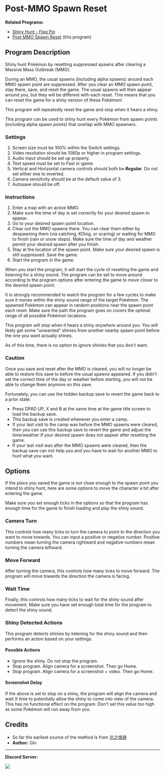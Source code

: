 ﻿# Post-MMO Spawn Reset

**Related Programs:**
- [Shiny Hunt - Flag Pin](ShinyHunt-FlagPin.md)
- [Post MMO Spawn Reset](PostMMOSpawnReset.md) (this program)

## Program Description

Shiny hunt Pokémon by resetting suppressed spawns after clearing a Massive Mass Outbreak (MMO).

During an MMO, the usual spawns (including alpha spawns) around each MMO spawn point are suppressed. After you clear an MMO spawn point, stay there, save, and reset the game. The usual spawns will then appear around you, but they will be different with each reset. This means that you can reset the game for a shiny version of these Pokémon!

This program will repeatedly reset the game and stop when it hears a shiny.

This program can be used to shiny hunt every Pokémon from spawn points (including alpha spawn points) that overlap with MMO spawners.


<!-- <img src="images/ShinyHunt-FlagPin-0.png"> -->

<!-- Demo Video: https://cdn.discordapp.com/attachments/755635697737531544/952330044246749224/2022-03-12_16-14-49.mp4 -->


### Settings

1. Screen size must be 100% within the Switch settings.
2. Video resolution should be 1080p or higher in program settings.
3. Audio input should be set up properly.
4. Text speed must be set to Fast in-game.
5. Vertical and Horizontal camera controls should both be ***Regular***. Do not set either one to inverted.
6. Camera sensitivity should be at the default value of 3.
7. Autosave should be off.


### Instructions

1. Enter a map with an active MMO.
2. Make sure the time of day is set correctly for your desired spawn to appear.
3. Go to your desired spawn point location.
4. Clear out the MMO spawns there. You can clear them either by despawning them (via catching, KOing, or scaring) or waiting for MMO to finish (rain or snow stops). Make sure the time of day and weather permit your desired spawn after you finish.
5. Stay at the location of the spawn point. Make sure your desired spawn is still suppressed. Save the game.
6. Start the program in the game.

<!-- <img src="images/ShinyHunt-FlagPin-1.png"> -->

When you start the program, it will start the cycle of resetting the game and listening for a shiny sound. The program can be set to move around according to the program options after entering the game to move closer to the desired spawn point.

It is strongly recommended to watch the program for a few cycles to make sure it moves within the shiny sound range of the target Pokémon. The spawned Pokémon can appear in random positions near the spawn point each reset. Make sure the path the program goes on covers the optimal range of all possible Pokémon locations.

This program will stop when it hears a shiny *anywhere* around you. You will likely get some "unwanted" shinies from another nearby spawn point before the one you want actually shines.

As of this time, there is no option to ignore shinies that you don't want.


### Caution

Once you save and reset after the MMO is cleared, you will no longer be able to restore this save to before the usual spawns appeared. If you didn't set the correct time of the day or weather before starting, you will not be able to change them anymore on this save.

Fortunately, you can use the hidden backup save to revert the game back to a prior state:
- Press DPAD UP, X and B at the same time at the game title screen to load the backup save.
- This backup save is created whenever you enter a camp.
- If your last visit to the camp was before the MMO spawns were cleared, then you can use this backup save to revert the game and adjust the time/weather if your desired spawn does not appear after resetting the game.
- If your last visit was after the MMO spawns were cleared, then the backup save can not help you and you have to wait for another MMO to hunt what you want.


## Options

If the place you saved the game is not close enough to the spawn point you intend to shiny hunt, here are some options to move the character a bit after entering the game.

Make sure you set enough ticks in the options so that the program has enough time for the game to finish loading and play the shiny sound.


### Camera Turn

This controls how many ticks to turn the camera to point to the direction you want to move towards. You can input a positive or negative number. Positive numbers mean turning the camera rightward and negative numbers mean turning the camera leftward.


### Move Forward

After turning the camera, this controls how many ticks to move forward. The program will move towards the direction the camera is facing.


### Wait Time

Finally, this controls how many ticks to wait for the shiny sound after movement. Make sure you have set enough total time for the program to detect the shiny sound.


### Shiny Detected Actions

This program detects shinies by listening for the shiny sound and then performs an action based on your settings.

#### Possible Actions  
- Ignore the shiny. Do not stop the program.
- Stop program. Align camera for a screenshot. Then go Home.
- Stop program. Align camera for a screenshot + video. Then go Home.

#### Screenshot Delay  
If the above is set to stop on a shiny, the program will align the camera and wait X time to potentially allow the shiny to come into view of the camera.
This has no functional effect on the program. Don't set this value too high as some Pokémon will run away from you.


## Credits 
- So far the earliest source of the method is from [光之烙铁](https://tiebac.baidu.com/p/7759990346?pn=1)
- **Author:** Gin



<hr>

**Discord Server:** 

[<img src="https://canary.discordapp.com/api/guilds/695809740428673034/widget.png?style=banner2">](https://discord.gg/cQ4gWxN)
